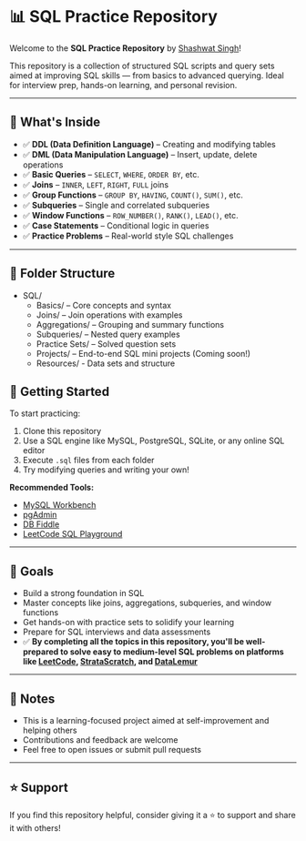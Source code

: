 # 📊 SQL Practice Repository

Welcome to the **SQL Practice Repository** by [Shashwat Singh](https://github.com/itsshashwatsingh)!

This repository is a collection of structured SQL scripts and query sets aimed at improving SQL skills — from basics to advanced querying. Ideal for interview prep, hands-on learning, and personal revision.

---

## 🧠 What's Inside

- ✅ **DDL (Data Definition Language)** – Creating and modifying tables
- ✅ **DML (Data Manipulation Language)** – Insert, update, delete operations
- ✅ **Basic Queries** – `SELECT`, `WHERE`, `ORDER BY`, etc.
- ✅ **Joins** – `INNER`, `LEFT`, `RIGHT`, `FULL` joins
- ✅ **Group Functions** – `GROUP BY`, `HAVING`, `COUNT()`, `SUM()`, etc.
- ✅ **Subqueries** – Single and correlated subqueries
- ✅ **Window Functions** – `ROW_NUMBER()`, `RANK()`, `LEAD()`, etc.
- ✅ **Case Statements** – Conditional logic in queries
- ✅ **Practice Problems** – Real-world style SQL challenges

---

## 📁 Folder Structure


- SQL/
  - Basics/ – Core concepts and syntax
  - Joins/ – Join operations with examples
  - Aggregations/ – Grouping and summary functions
  - Subqueries/ – Nested query examples
  - Practice Sets/ – Solved question sets
  - Projects/ – End-to-end SQL mini projects (Coming soon!)
  -  Resources/ - Data sets and structure

## 🚀 Getting Started

To start practicing:

1. Clone this repository  
2. Use a SQL engine like MySQL, PostgreSQL, SQLite, or any online SQL editor  
3. Execute `.sql` files from each folder  
4. Try modifying queries and writing your own!

**Recommended Tools:**

- [MySQL Workbench](https://www.mysql.com/products/workbench/)
- [pgAdmin](https://www.pgadmin.org/)
- [DB Fiddle](https://www.db-fiddle.com/)
- [LeetCode SQL Playground](https://leetcode.com/problemset/database/)

---

## 🎯 Goals

- Build a strong foundation in SQL  
- Master concepts like joins, aggregations, subqueries, and window functions  
- Get hands-on with practice sets to solidify your learning  
- Prepare for SQL interviews and data assessments  
- ✅ **By completing all the topics in this repository, you'll be well-prepared to solve easy to medium-level SQL problems on platforms like [LeetCode](https://leetcode.com/problemset/database/), [StrataScratch](https://www.stratascratch.com/), and [DataLemur](https://datalemur.com/)**

---

## 📌 Notes

- This is a learning-focused project aimed at self-improvement and helping others  
- Contributions and feedback are welcome  
- Feel free to open issues or submit pull requests  

---

## ⭐️ Support

If you find this repository helpful, consider giving it a ⭐️ to support and share it with others!


